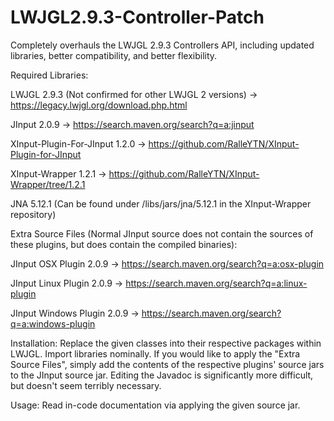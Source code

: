 # LWJGL2.9.3-Controller-Patch
Completely overhauls the LWJGL 2.9.3 Controllers API, including updated libraries, better compatibility, and better flexibility.


Required Libraries:

LWJGL 2.9.3 (Not confirmed for other LWJGL 2 versions) -> https://legacy.lwjgl.org/download.php.html

JInput 2.0.9 -> https://search.maven.org/search?q=a:jinput

XInput-Plugin-For-JInput 1.2.0 -> https://github.com/RalleYTN/XInput-Plugin-for-JInput

XInput-Wrapper 1.2.1 -> https://github.com/RalleYTN/XInput-Wrapper/tree/1.2.1

JNA 5.12.1 (Can be found under /libs/jars/jna/5.12.1 in the XInput-Wrapper repository)


Extra Source Files (Normal JInput source does not contain the sources of these plugins, but does contain the compiled binaries):

JInput OSX Plugin 2.0.9 -> https://search.maven.org/search?q=a:osx-plugin

JInput Linux Plugin 2.0.9 -> https://search.maven.org/search?q=a:linux-plugin

JInput Windows Plugin 2.0.9 -> https://search.maven.org/search?q=a:windows-plugin


Installation:
Replace the given classes into their respective packages within LWJGL. Import libraries nominally. If you would like to apply the "Extra Source Files", simply add the contents of the respective plugins' source jars to the JInput source jar. Editing the Javadoc is significantly more difficult, but doesn't seem terribly necessary.


Usage:
Read in-code documentation via applying the given source jar.
